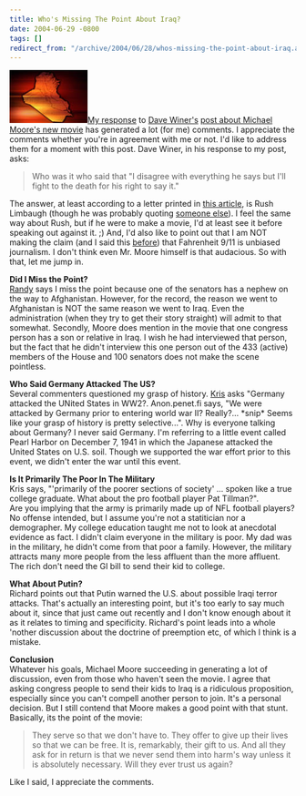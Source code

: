 ```yaml
---
title: Who's Missing The Point About Iraq?
date: 2004-06-29 -0800
tags: []
redirect_from: "/archive/2004/06/28/whos-missing-the-point-about-iraq.aspx/"
---
```


![Iraq](/images/Iraq.jpg)[My
response](https://haacked.com/archive/2004/06/30/711.aspx) to [Dave
Winer's](http://www.scripting.com/) [post about Michael Moore's new
movie](http://archive.scripting.com/2004/06/30#mooresTactics) has
generated a lot (for me) comments. I appreciate the comments whether
you're in agreement with me or not. I'd like to address them for a
moment with this post. Dave Winer, in his response to my post, asks:

> Who was it who said that "I disagree with everything he says but I'll
> fight to the death for his right to say it."

The answer, at least according to a letter printed in [this
article](http://www.reviewjournal.com/lenny/100401.html), is Rush
Limbaugh (though he was probably quoting [someone
else](http://www.classroomtools.com/voltaire.htm)). I feel the same way
about Rush, but if he were to make a movie, I'd at least see it before
speaking out against it. ;) And, I'd also like to point out that I am
NOT making the claim (and I said this
[before](https://haacked.com/archive/2004/06/21/656.aspx)) that
Fahrenheit 9/11 is unbiased journalism. I don't think even Mr. Moore
himself is that audacious. So with that, let me jump in.

**Did I Miss the Point?**\
[Randy](http://www.kbcafe.com/iBLOGthere4iM/) says I miss the point
because one of the senators has a nephew on the way to Afghanistan.
However, for the record, the reason we went to Afghanistan is NOT the
same reason we went to Iraq. Even the administration (when they try to
get their story straight) will admit to that somewhat. Secondly, Moore
does mention in the movie that one congress person has a son or relative
in Iraq. I wish he had interviewed that person, but the fact that he
didn't interview this one person out of the 433 (active) members of the
House and 100 senators does not make the scene pointless.

**Who Said Germany Attacked The US?**\
Several commenters questioned my grasp of history.
[Kris](http://geekswithblogs.net/kkrause/) asks "Germany attacked the
UNited States in WW2?. Anon.penet.fi says, "We were attacked by Germany
prior to entering world war II? Really?... \*snip\* Seems like your
grasp of history is pretty selective...". Why is everyone talking about
Germany? I never said Germany. I'm referring to a little event called
Pearl Harbor on December 7, 1941 in which the Japanese attacked the
United States on U.S. soil. Though we supported the war effort prior to
this event, we didn't enter the war until this event.

**Is It Primarily The Poor In The Military**\
Kris says, "'primarily of the poorer sections of society' ... spoken
like a true college graduate. What about the pro football player Pat
Tillman?".\
Are you implying that the army is primarily made up of NFL football
players? No offense intended, but I assume you're not a statitician nor
a demographer. My college education taught me not to look at anecdotal
evidence as fact. I didn't claim everyone in the military is poor. My
dad was in the military, he didn't come from that poor a family.
However, the military attracts many more people from the less affluent
than the more affluent. The rich don't need the GI bill to send their
kid to college.

**What About Putin?**\
Richard points out that Putin warned the U.S. about possible Iraqi
terror attacks. That's actually an interesting point, but it's too early
to say much about it, since that just came out recently and I don't know
enough about it as it relates to timing and specificity. Richard's point
leads into a whole 'nother discussion about the doctrine of preemption
etc, of which I think is a mistake.

**Conclusion**\
Whatever his goals, Michael Moore succeeding in generating a lot of
discussion, even from those who haven't seen the movie. I agree that
asking congress people to send their kids to Iraq is a ridiculous
proposition, especially since you can't compell another person to join.
It's a personal decision. But I still contend that Moore makes a good
point with that stunt. Basically, its the point of the movie:

> They serve so that we don't have to. They offer to give up their lives
> so that we can be free. It is, remarkably, their gift to us. And all
> they ask for in return is that we never send them into harm's way
> unless it is absolutely necessary. Will they ever trust us again?

Like I said, I appreciate the comments.



